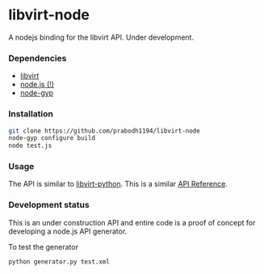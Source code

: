 # libvirt-node
A nodejs binding for the libvirt API. Under development.

### Dependencies
* [libvirt](libvirt.org)
* [node.js (!)](nodejs.org)
* [node-gyp](https://github.com/nodejs/node-gyp)

### Installation
```bash
git clone https://github.com/prabodh1194/libvirt-node
node-gyp configure build
node test.js
```

### Usage
The API is similar to [libvirt-python](https://libvirt.org/python.html). This is
a similar [API Reference](https://libvirt.org/devguide.html).

### Development status
This is an under construction API and entire code is a proof of concept for
developing a node.js API generator.

To test the generator
```bash
python generator.py test.xml
```
